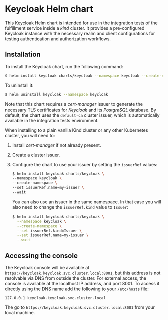 # Keycloak Helm chart

This Keycloak Helm chart is intended for use in the integration tests of the
fulfillment service inside a _kind_ cluster. It provides a pre-configured
Keycloak instance with the necessary realm and client configurations for testing
authentication and authorization workflows.

## Installation

To install the Keycloak chart, run the following command:

```bash
$ helm install keycloak charts/keycloak --namespace keycloak --create-namespace --wait
```

To uninstall it:

```bash
$ helm uninstall keycloak --namespace keycloak
```

Note that this chart requires a _cert-manager_ issuer to generate the necessary
TLS certificates for _Keycloak_ and its _PostgreSQL_ database. By default, the
chart uses the `default-ca` cluster issuer, which is automatically available in
the integration tests environment.

When installing to a plain vanilla Kind cluster or any other Kubernetes cluster,
you will need to:

1. Install _cert-manager_ if not already present.

2. Create a cluster issuer.

3. Configure the chart to use your issuer by setting the `issuerRef` values:

    ```bash
    $ helm install keycloak charts/keycloak \
    --namespace keycloak \
    --create-namespace \
    --set issuerRef.name=my-issuer \
    --wait
    ```

    You can also use an issuer in the same namespace. In that case you will also
    need to change the `issuerRef.kind` value to `Issuer`:

    ```bash
    $ helm install keycloak charts/keycloak \
      --namespace keycloak \
      --create-namespace \
      --set issuerRef.kind=Issuer \
      --set issuerRef.name=my-issuer \
      --wait
    ```

## Accessing the console

The Keycloak console will be available at
`https://keycloak.keycloak.svc.cluster.local:8001`, but this address is not
resolvable via DNS from outside the cluster. For external access, the console is
available at the localhost IP address, and port 8001. To access it directly
using the DNS name add the following to your `/etc/hosts` file:

```
127.0.0.1 keycloak.keycloak.svc.cluster.local
```

The go to `https://keycloak.keycloak.svc.cluster.local:8001` from your
local machine.
